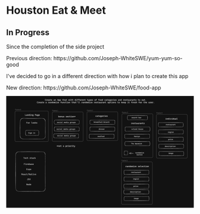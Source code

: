 # Houston Eat & Meet
<h2>In Progress</h2>
<p>Since the completion of the side project</p>
<p>Previous direction: https://github.com/Joseph-WhiteSWE/yum-yum-so-good</p> 
<p>I've decided to go in a different direction with how i plan to create this app</p>
<p>New direction: https://github.com/Joseph-WhiteSWE/food-app</p>

<img width="1017" alt="Screenshot 2023-10-08 at 5 43 05 PM" src="framework.png">
